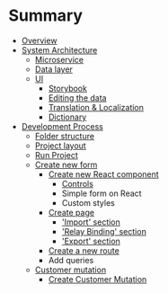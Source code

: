 # Summary

* [Overview](README.md)
* [System Architecture](system-architecture.md)
  * [Microservice](microservice.md)
  * [Data layer](data-layer.md)
  * [UI](ui.md)
    * [Storybook](storybook.md)
    * [Editing the data](editing-the-data.md)
    * [Translation & Localization](translation--localization.md)
    * [Dictionary](dictionary.md)
* [Development Process](development-process.md)
  * [Folder structure](folder-structure.md)
  * [Project layout](project-layout.md)
  * [Run Project](run-project.md)
  * [Create new form](create-new-form.md)
    * [Create new React component](create-new-form/create-new-react-component.md)
      * [Controls](create-new-form/create-new-react-component/controls.md)
      * Simple form on React
      * Custom styles
    * [Create page](create-new-form/create-page.md)
      * ['Import' section](create-new-form/create-page/'import'-section.md)
      * ['Relay Binding' section](create-new-form/create-page/'relay-binding'-section.md)
      * ['Export' section](create-new-form/create-page/'export'-section.md)
    * [Create a new route](create-new-form/create-new-route.md)
    * Add queries
  * [Customer mutation](customer-mutation.md)
    * [Create Customer Mutation](customer-mutation/create-customer-mutation.md)

